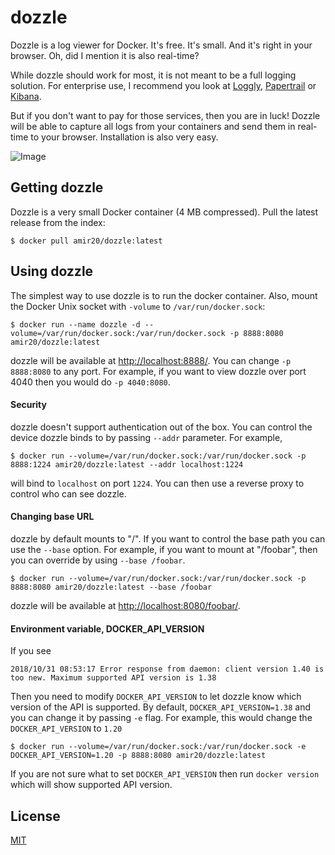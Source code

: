 # dozzle

Dozzle is a log viewer for Docker. It's free. It's small. And it's right in your browser. Oh, did I mention it is also real-time?

While dozzle should work for most, it is not meant to be a full logging solution. For enterprise use, I recommend you look at [Loggly](https://www.loggly.com), [Papertrail](https://papertrailapp.com) or [Kibana](https://www.elastic.co/products/kibana).

But if you don't want to pay for those services, then you are in luck! Dozzle will be able to capture all logs from your containers and send them in real-time to your browser. Installation is also very easy.

![Image](demo.gif)

## Getting dozzle

Dozzle is a very small Docker container (4 MB compressed). Pull the latest release from the index:

    $ docker pull amir20/dozzle:latest

## Using dozzle

The simplest way to use dozzle is to run the docker container. Also, mount the Docker Unix socket with `-volume` to `/var/run/docker.sock`:

    $ docker run --name dozzle -d --volume=/var/run/docker.sock:/var/run/docker.sock -p 8888:8080 amir20/dozzle:latest

dozzle will be available at [http://localhost:8888/](http://localhost:8888/). You can change `-p 8888:8080` to any port. For example, if you want to view dozzle over port 4040 then you would do `-p 4040:8080`.

#### Security

dozzle doesn't support authentication out of the box. You can control the device dozzle binds to by passing `--addr` parameter. For example,

    $ docker run --volume=/var/run/docker.sock:/var/run/docker.sock -p 8888:1224 amir20/dozzle:latest --addr localhost:1224

will bind to `localhost` on port `1224`. You can then use a reverse proxy to control who can see dozzle.

#### Changing base URL

dozzle by default mounts to "/". If you want to control the base path you can use the `--base` option. For example, if you want to mount at "/foobar",
then you can override by using `--base /foobar`.

    $ docker run --volume=/var/run/docker.sock:/var/run/docker.sock -p 8888:8080 amir20/dozzle:latest --base /foobar

dozzle will be available at [http://localhost:8080/foobar/](http://localhost:8080/foobar/).


#### Environment variable, DOCKER_API_VERSION

If you see

    2018/10/31 08:53:17 Error response from daemon: client version 1.40 is too new. Maximum supported API version is 1.38

Then you need to modify `DOCKER_API_VERSION` to let dozzle know which version of the API is supported. By default, `DOCKER_API_VERSION=1.38` and you can change it by passing `-e` flag. For example, this would change the `DOCKER_API_VERSION` to `1.20`

    $ docker run --volume=/var/run/docker.sock:/var/run/docker.sock -e DOCKER_API_VERSION=1.20 -p 8888:8080 amir20/dozzle:latest

If you are not sure what to set `DOCKER_API_VERSION` then run `docker version` which will show supported API version.

## License

[MIT](LICENSE)
